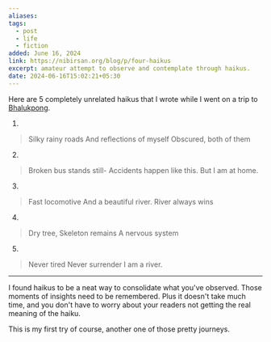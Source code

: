 ```yaml
---
aliases: 
tags:
  - post
  - life
  - fiction
added: June 16, 2024
link: https://nibirsan.org/blog/p/four-haikus
excerpt: amateur attempt to observe and contemplate through haikus.
date: 2024-06-16T15:02:21+05:30
---
```

Here are 5 completely unrelated haikus that I wrote while I went on a trip to [Bhalukpong](/blog/p/a-short-detour). 

1.
>Silky rainy roads
>And reflections of myself
>Obscured, both of them

2.
> Broken bus stands still-
> Accidents happen like this.
> But I am at home.

3.
> Fast locomotive
> And a beautiful river.
> River always wins

4.
>Dry tree, 
>Skeleton remains
>A nervous system

5.
>Never tired
>Never surrender
>I am a river.

---
I found haikus to be a neat way to consolidate what you've observed. Those moments of insights need to be remembered. Plus it doesn't take much time, and you don't have to worry about your readers not getting the real meaning of the haiku. 

This is my first try of course, another one of those pretty journeys.